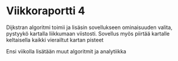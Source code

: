 # Viikkoraportti 4

Dijkstran algoritmi toimii ja lisäsin sovellukseen ominaisuuden valita, pystyykö kartalla liikkumaan viistosti.
Sovellus myös piirtää kartalle keltaisella kaikki vierailtut kartan pisteet

Ensi viikolla lisätään muut algoritmit ja analytiikka